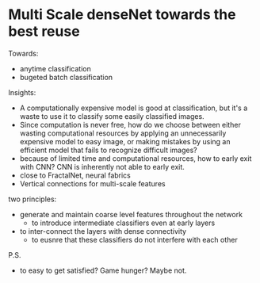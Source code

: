 # Multi Scale denseNet towards the best reuse

Towards:
- anytime classification
- bugeted batch classification

Insights:
- A computationally expensive model is good at classification, but it's a waste to use it to classify some easily classified images.
- Since computation is never free, how do we choose between either wasting computational resources by applying an unnecessarily expensive model to easy image, or making mistakes by using an efficient model that fails to recognize difficult images?
- because of limited time and computational resources, how to early exit with CNN? CNN is inherently not able to early exit.
- close to FractalNet, neural fabrics
- Vertical connections for multi-scale features

two principles:
- generate and maintain coarse level features throughout the network
  - to introduce intermediate classifiers even at early layers
- to inter-connect the layers with dense connectivity
  - to eusnre that these classifiers do not interfere with each other

P.S.
- to easy to get satisfied? Game hunger? Maybe not.